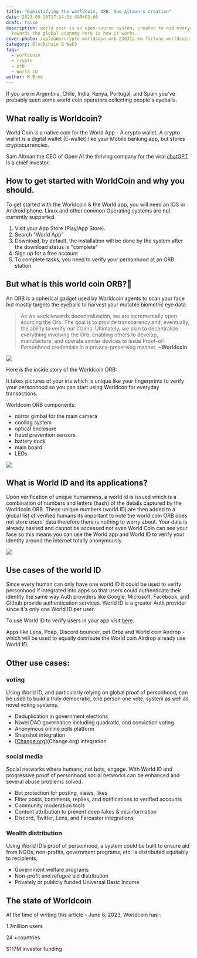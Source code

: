 ```yaml
---
title: "Dimistifying the worldcoin, ORB: Sam Altman's creation"
date: 2023-05-30T17:24:53.508+03:00
draft: false
description: world coin is an open-source system, created to aid everyone
  towards the global economy here is how it works.
cover-photo: /uploads/crypto-worldcoin-orb-230312-km-fortune-worldcoin-5537.webp
category: Blockchain & Web3
tags:
  - worldcoin
  - crypto
  - orb
  - World ID
author: W.Bree
---
```

If you are in Argentina, Chile, India, Kenya, Portugal, and Spain you've probably seen some world coin operators collecting people's eyeballs.

## What really is Worldcoin?

World Coin is a native coin for the World App - A crypto wallet. A crypto wallet is a digital wallet (E-wallet) like your Mobile banking app, but stores cryptocurrencies.

Sam Altman the CEO of Open AI the thriving company for the viral [chatGPT](https://www.bunnieabc.com/post/what-is-chat-gpt-and-why-you-need-it/) is a chief investor.

## How to get started with WorldCoin and why you should.

To get started with the Worldcoin & the World app, you will need an IOS or Android phone. Linux and other common Operating systems are not currently supported.

1. Visit your App Store (Play/App Store).
1. Search "World App"
1. Download, by default, the installation will be done by the system after the download status is "complete"
1. Sign up for a free account
1. To complete tasks, you need to verify your personhood at an ORB station.

## But what is this world coin ORB?🤔

An ORB is a spherical gadget used by Worldcoin agents to scan your face but mostly targets the eyeballs to harvest your mutable biometric eye data.

> As we work towards decentralization, we are incrementally open sourcing the Orb. The goal is to provide transparency and, eventually, the ability to verify our claims. Ultimately, we plan to decentralize everything involving the Orb, enabling others to develop, manufacture, and operate similar devices to issue Proof-of-Personhood credentials in a privacy-preserving manner.
> **~Worldcoin**

![](/uploads/overview-orb-min.png)

Here is the inside story of the Worldcoin ORB:

It takes pictures of your iris which is unique like your fingerprints to verify your personhood so you can start using Worldcon for everyday transactions.

Worldcoin ORB components:

- mirror gimbal for the main camera
- cooling system
- optical enclosure
- fraud prevention sensors
- battery dock
- main board
- LEDs

![](/uploads/3f406fd4-79f6-4454-9179-6effd251fc23_opening-orb-look-inside-worldcoin-biometric-imaging-device-2.webp)

## What is World ID  and its applications?

Upon verification of unique humanness, a world id is issued which is a combination of numbers and letters (hash) of the details captured by the Worldcoin ORB. These unique numbers (world ID) are then added to a global list of verified humans its important to note the world coin ORB does not store users' data therefore there is nothing to worry about. Your data is already hashed and cannot be accessed not even World Coin can see your face so this means you can use the World app and World ID to verify your identity around the internet totally anonymously.

![](/uploads/f2672ae9-0ec6-46c6-8eb4-69a542ff00c2_world_id_card.webp)

## Use cases of the world ID

Since every human can only have one world ID it could be used to verify personhood if integrated into apps so that users could authenticate their identity the same way Auth providers like Google, Microsoft, Facebook, and Github provide authentication services. World ID is a greater Auth provider since it's only one World ID per user.

To use World ID to verify users in your app visit [here](https://docs.worldcoin.org/apps).

Apps like Lens, Poap, Discord bouncer, pet Orbz and World coin Airdrop -which will be used to equally distribute the World coin Airdrop already use World ID.

## Other use cases:

### voting

Using World ID, and particularly relying on global proof of personhood, can be used to build a truly democratic, one person one vote, system as well as novel voting systems.

- Deduplication in government elections
- Novel DAO governance including quadratic, and conviction voting
- Anonymous online polls platform
- Snapshot integration
- [[Change.org](Change.org)](Change.org) integration

### social media

Social networks where humans, not bots, engage. With World ID and progressive proof of personhood social networks can be enhanced and several abuse problems solved.

- Bot protection for posting, views, likes
- Filter posts, comments, replies, and notifications to verified accounts
- Community moderation tools
- Content attribution to prevent deep fakes & misinformation
- Discord, Twitter, Lens, and Farcaster integrations

### Wealth distribution

Using World ID’s proof of personhood, a system could be built to ensure aid from NGOs, non-profits, government programs, etc. is distributed equitably to recipients.

- Government welfare programs
- Non-profit and refugee aid distribution
- Privately or publicly funded Universal Basic Income

## The state of Worldcoin

At the time of writing this article - June 6, 2023, Worldcoin has :

1.7million users

24 +countries

$117M investor funding
